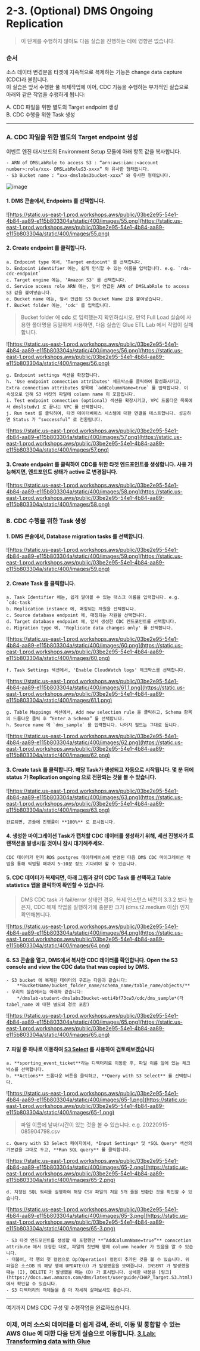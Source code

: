 # 2-3. (Optional) DMS Ongoing Replication

> 이 단계를 수행하지 않아도 다음 실습을 진행하는 데에 영향은 없습니다.

### 순서

소스 데이터 변경분을 타겟에 지속적으로 복제하는 기능은 change data capture (CDC)라 불립니다.\
이 실습은 앞서 수행한 풀 복제작업에 이어, CDC 기능을 수행하는 부가적인 실습으로 아래와 같은 작업을 수행하게 됩니다:

A. CDC 파일을 위한 별도의 Target endpoint 생성\
B. CDC 수행을 위한 Task 생성

***

### A. CDC 파일을 위한 별도의 Target endpoint 생성

이벤트 엔진 대시보드의 Environment Setup 모듈에 아래 항목 값을 복사합니다.

```
- ARN of DMSLabRole to access S3 : “arn:aws:iam::<account number>:role/xxx- DMSLabRoleS3-xxxx“ 와 유사한 형태입니다.
- S3 Bucket name : “xxx-dmslabs3bucket-xxxx” 와 유사한 형태입니다.   
```

![image](https://user-images.githubusercontent.com/87927874/197387689-13ee8034-5071-445a-9499-3a2e916a89f2.png)

#### 1. DMS 콘솔에서, Endpoints 를 선택합니다.

![https://static.us-east-1.prod.workshops.aws/public/03be2e95-54e1-4b84-aa89-e115b803304a/static/400/images/55.png](https://static.us-east-1.prod.workshops.aws/public/03be2e95-54e1-4b84-aa89-e115b803304a/static/400/images/55.png)

#### 2. Create endpoint 를 클릭합니다.

```
a. Endpoint type 에서, 'Target endpoint' 를 선택합니다.
b. Endpoint identifier 에는, 쉽게 인식할 수 있는 이름을 입력합니다. e.g. `rds-cdc-endpoint`
c. Target engine 에는, 'Amazon S3' 를 선택합니다.
d. Service access role ARN 에는, 앞서 언급된 ARN of DMSLabRole to access S3 값을 붙여넣습니다.
e. Bucket name 에는, 앞서 언급된 S3 Bucket Name 값을 붙여넣습니다.
f. Bucket folder 에는, 'cdc' 를 입력합니다.  
```

> Bucket folder 에 **cdc** 로 입력했는지 확인하십시오. 만약 Full Load 실습에 사용한 폴더명을 동일하게 사용하면, 다음 실습인 Glue ETL Lab 에서 작업이 실패합니다.

![https://static.us-east-1.prod.workshops.aws/public/03be2e95-54e1-4b84-aa89-e115b803304a/static/400/images/56.png](https://static.us-east-1.prod.workshops.aws/public/03be2e95-54e1-4b84-aa89-e115b803304a/static/400/images/56.png)

```
g. Endpoint settings 섹션을 확장합니다.
h. 'Use endpoint connection attributes' 체크박스를 클릭하여 활성화시키고, Extra connection attributes 항목에 `addColumnName=true` 를 입력합니다. 이 속성으로 인해 S3 버킷의 파일에 column name 이 포함됩니다.
i. Test endpoint connection (optional) 섹션을 확장시키고, VPC 드롭다운 목록에서 dmslstudv1 로 끝나는 VPC 를 선택합니다.
j. Run test 를 클릭하여, 타겟 데이터베이스 시스템에 대한 연결을 테스트합니다. 성공하면 Status 가 “successful” 로 전환됩니다.    
```

![https://static.us-east-1.prod.workshops.aws/public/03be2e95-54e1-4b84-aa89-e115b803304a/static/400/images/57.png](https://static.us-east-1.prod.workshops.aws/public/03be2e95-54e1-4b84-aa89-e115b803304a/static/400/images/57.png)

#### 3. Create endpoint 를 클릭하여 CDC를 위한 타겟 엔드포인트를 생성합니다. 사용 가능해지면, 엔드포인트 상태가 active 로 변경됩니다.

![https://static.us-east-1.prod.workshops.aws/public/03be2e95-54e1-4b84-aa89-e115b803304a/static/400/images/58.png](https://static.us-east-1.prod.workshops.aws/public/03be2e95-54e1-4b84-aa89-e115b803304a/static/400/images/58.png)

### B. CDC 수행을 위한 Task 생성

#### 1. DMS 콘솔에서, **Database migration tasks** 를 선택합니다.

![https://static.us-east-1.prod.workshops.aws/public/03be2e95-54e1-4b84-aa89-e115b803304a/static/400/images/59.png](https://static.us-east-1.prod.workshops.aws/public/03be2e95-54e1-4b84-aa89-e115b803304a/static/400/images/59.png)

#### 2. Create Task 를 클릭합니다.

```
a. Task Identifier 에는, 쉽게 알아볼 수 있는 태스크 이름을 입력합니다. e.g. `cdc-task`
b. Replication instance 에, 매칭되는 자원을 선택합니다.
c. Source database endpoint 에, 매칭되는 자원을 선택합니다.
d. Target database endpoint 에, 앞서 생성한 CDC 엔드포인트를 선택합니다.
e. Migration type 에, 'Replicate data changes only' 를 선택합니다.
```

![https://static.us-east-1.prod.workshops.aws/public/03be2e95-54e1-4b84-aa89-e115b803304a/static/400/images/60.png](https://static.us-east-1.prod.workshops.aws/public/03be2e95-54e1-4b84-aa89-e115b803304a/static/400/images/60.png)

```
f. Task Settings 섹션에서, 'Enable CloudWatch logs' 체크박스를 선택합니다.
```

![https://static.us-east-1.prod.workshops.aws/public/03be2e95-54e1-4b84-aa89-e115b803304a/static/400/images/61.1.png](https://static.us-east-1.prod.workshops.aws/public/03be2e95-54e1-4b84-aa89-e115b803304a/static/400/images/61.1.png)

```
g. Table Mappings 섹션에서, Add new selection rule 을 클릭하고, Schema 항목의 드롭다운 클릭 후 “Enter a Schema” 를 선택합니다.
h. Source name 에 `dms_sample` 를 입력합니다. 나머지 필드는 그대로 둡니다.
```

![https://static.us-east-1.prod.workshops.aws/public/03be2e95-54e1-4b84-aa89-e115b803304a/static/400/images/62.png](https://static.us-east-1.prod.workshops.aws/public/03be2e95-54e1-4b84-aa89-e115b803304a/static/400/images/62.png)

#### 3. **Create task** 를 클릭합니다. 해당 Task가 생성되고 자동으로 시작됩니다. 몇 분 뒤에 status 가 Replication ongoing 으로 전환되는 것을 볼 수 있습니다.

![https://static.us-east-1.prod.workshops.aws/public/03be2e95-54e1-4b84-aa89-e115b803304a/static/400/images/63.png](https://static.us-east-1.prod.workshops.aws/public/03be2e95-54e1-4b84-aa89-e115b803304a/static/400/images/63.png)

```
완료되면, 콘솔에 진행률이 **100%** 로 표시됩니다. 
```

#### 4. 생성한 마이그레이션 Task가 캡처할 CDC 데이터를 생성하기 위해, 세션 진행자가 트랜잭션을 발생시킬 것이니 잠시 대기해주세요.

```
CDC 데이터가 먼저 RDS postgres 데이터베이스에 반영된 다음 DMS CDC 마이그레이션 작업을 통해 픽업될 때까지 5~10분 정도 기다려야 할 수 있습니다.
```

#### 5. CDC 데이터가 복제되면, 아래 그림과 같이 CDC Task 를 선택하고 Table statistics 탭을 클릭하여 확인할 수 있습니다.

> DMS CDC task 가 fail/error 상태인 경우, 복제 인스턴스 버전이 3.3.2 보다 높은지, CDC 복제 작업을 실행하기에 충분한 크기 (dms.t2.medium 이상) 인지 확인해봅니다.

![https://static.us-east-1.prod.workshops.aws/public/03be2e95-54e1-4b84-aa89-e115b803304a/static/400/images/64.png](https://static.us-east-1.prod.workshops.aws/public/03be2e95-54e1-4b84-aa89-e115b803304a/static/400/images/64.png)

#### 6. S3 콘솔을 열고, DMS에서 복사한 CDC 데이터를 확인합니다. Open the S3 console and view the CDC data that was copied by DMS.

```
- S3 bucket 에 복제된 데이터의 구조는 다음과 같습니다:   
    **BucketName/bucket_folder_name/schema_name/table_name/objects/**
- 우리의 실습에서는 아래와 같습니다:   
    */dmslab-student-dmslabs3bucket-woti4bf73cw3/cdc/dms_sample*(각 tabel_name 에 대한 별도의 경로 포함)
```

![https://static.us-east-1.prod.workshops.aws/public/03be2e95-54e1-4b84-aa89-e115b803304a/static/400/images/65.png](https://static.us-east-1.prod.workshops.aws/public/03be2e95-54e1-4b84-aa89-e115b803304a/static/400/images/65.png)

#### 7. 파일 중 하나로 이동하여 [S3 Select](https://docs.aws.amazon.com/AmazonS3/latest/userguide/selecting-content-from-objects.html) 를 사용하여 검토해보겠습니다

```
a. **sporting_event_ticket**라는 디렉터리로 이동한 후, 파일 이름 앞에 있는 체크박스를 선택합니다.   
b. **Actions** 드롭다운 버튼을 클릭하고, **Query with S3 Select** 를 선택합니다.
```

![https://static.us-east-1.prod.workshops.aws/public/03be2e95-54e1-4b84-aa89-e115b803304a/static/400/images/65-1.png](https://static.us-east-1.prod.workshops.aws/public/03be2e95-54e1-4b84-aa89-e115b803304a/static/400/images/65-1.png)

> 파일 이름에 날짜/시간이 있는 것을 볼 수 있습니다. e.g. 20220915-085904798.csv

```
c. Query with S3 Select 페이지에서, *Input Settings* 및 *SQL Query* 섹션의 기본값을 그대로 두고, **Run SQL query** 를 클릭합니다.
```

![https://static.us-east-1.prod.workshops.aws/public/03be2e95-54e1-4b84-aa89-e115b803304a/static/400/images/65-2.png](https://static.us-east-1.prod.workshops.aws/public/03be2e95-54e1-4b84-aa89-e115b803304a/static/400/images/65-2.png)

```
d. 지정된 SQL 쿼리를 실행하여 해당 CSV 파일의 처음 5개 줄을 반환한 것을 확인할 수 있습니다.
```

![https://static.us-east-1.prod.workshops.aws/public/03be2e95-54e1-4b84-aa89-e115b803304a/static/400/images/65-3.png](https://static.us-east-1.prod.workshops.aws/public/03be2e95-54e1-4b84-aa89-e115b803304a/static/400/images/65-3.png)

```
- S3 타겟 엔드포인트를 생성할 때 포함했던 **“AddColumnName=true”** conncetion attribute 에서 요청한 대로, 파일의 첫번째 행에 column header 가 있음을 알 수 있습니다.   
- 더불어, 각 행의 첫 컬럼으로 Op(Operation) 컬럼이 추가된 것을 볼 수 있습니다. 위 파일은 소스DB 의 해당 행에 UPDATE(U) 가 발생했음을 보여줍니다. INSERT 가 발생했을 때는 (I), DELETE 가 발생했을 때는 (D) 가 표시됩니다. 상세한 내용은 [링크](https://docs.aws.amazon.com/dms/latest/userguide/CHAP_Target.S3.html) 에서 확인할 수 있습니다.
- S3 디렉터리의 객체들을 좀 더 자세히 살펴보셔도 좋습니다.
```

***

여기까지 DMS CDC 구성 및 수행작업을 완료하셨습니다.

### 이제, 여러 소스의 데이터를 더 쉽게 검색, 준비, 이동 및 통합할 수 있는 AWS Glue 에 대한 다음 단계 실습으로 이동합니다. [3.Lab: Transforming data with Glue](3.LabTransformingdatawithGlue.md)
